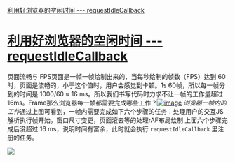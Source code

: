 [利用好浏览器的空闲时间 --- requestIdleCallback](https://www.cnblogs.com/Wayou/p/requestIdleCallback.html)

# [利用好浏览器的空闲时间 --- requestIdleCallback](https://www.cnblogs.com/Wayou/p/requestIdleCallback.html)

页面流畅与 FPS页面是一帧一帧绘制出来的，当每秒绘制的帧数（FPS）达到 60 时，页面是流畅的，小于这个值时，用户会感觉到卡顿。1s 60帧，所以每一帧分到的时间是 1000/60 ≈ 16 ms。所以我们书写代码时力求不让一帧的工作量超过 16ms。Frame那么浏览器每一帧都需要完成哪些工作？[![image](https://user-images.githubusercontent.com/3783096/51423451-4a5f1f80-1bfb-11e9-8c0a-597f0d52f4c0.png)](https://user-images.githubusercontent.com/3783096/51423451-4a5f1f80-1bfb-11e9-8c0a-597f0d52f4c0.png) *浏览器一帧内的工作*通过上图可看到，一帧内需要完成如下六个步骤的任务：处理用户的交互JS 解析执行帧开始。窗口尺寸变更，页面滚去等的处理rAF布局绘制	上面六个步骤完成后没超过 16 ms，说明时间有富余，此时就会执行 `requestIdleCallback` 里注册的任务。

![](https://user-images.githubusercontent.com/3783096/51231779-9b72d780-199f-11e9-8e65-eb9df90921ce.png)

